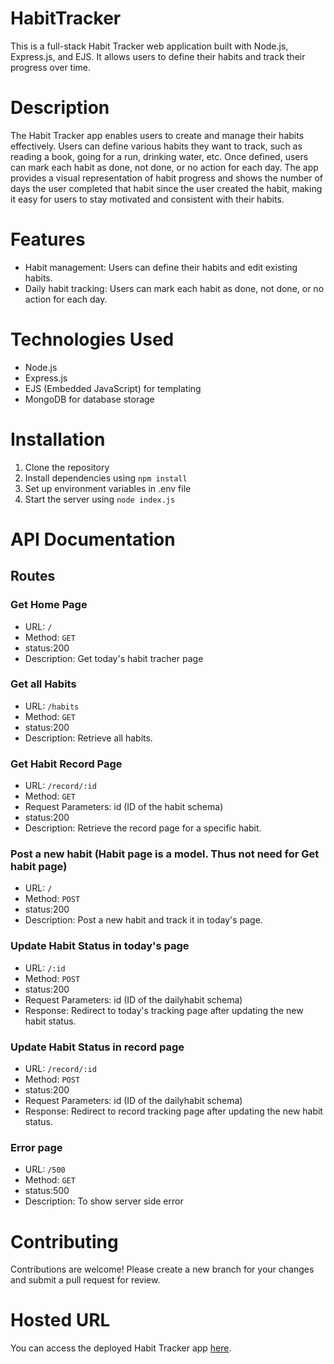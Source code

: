 # HabitTracker
This is a full-stack Habit Tracker web application built with Node.js, Express.js, and EJS. It allows users to define their habits and track their progress over time.

# Description
The Habit Tracker app enables users to create and manage their habits effectively. Users can define various habits they want to track, such as reading a book, going for a run, drinking water, etc. Once defined, users can mark each habit as done, not done, or no action for each day. The app provides a visual representation of habit progress and shows the number of days the user completed that habit since the user created the habit, making it easy for users to stay motivated and consistent with their habits.

# Features
- Habit management: Users can define their habits and edit existing habits.
- Daily habit tracking: Users can mark each habit as done, not done, or no action for each day.

# Technologies Used
- Node.js
- Express.js
- EJS (Embedded JavaScript) for templating
- MongoDB for database storage

# Installation
1. Clone the repository
2. Install dependencies using ```npm install```
3. Set up environment variables in .env file
4. Start the server using ```node index.js```

# API Documentation
## Routes

### Get Home Page
- URL: ``` / ```
- Method: ```GET```
- status:200
- Description: Get today's habit tracher page

### Get all Habits
- URL: ```/habits```
- Method: ```GET```
- status:200
- Description: Retrieve all habits.

### Get Habit Record Page
- URL: ```/record/:id```
- Method: ```GET```
- Request Parameters: id (ID of the habit schema)
- status:200
- Description: Retrieve the record page for a specific habit.

### Post a new habit (Habit page is a model. Thus not need for Get habit page) 
- URL: ```/```
- Method: ```POST```
- status:200
- Description: Post a new habit and track it in today's page.

### Update Habit Status in today's page
- URL: ```/:id```
- Method: ```POST```
- status:200
- Request Parameters: id (ID of the dailyhabit schema)
- Response: Redirect to today's tracking page after updating the new habit status.

### Update Habit Status in record page
- URL: ```/record/:id```
- Method: ```POST```
- status:200
- Request Parameters: id (ID of the dailyhabit schema)
- Response: Redirect to record tracking page after updating the new habit status.

### Error page
- URL: ```/500```
- Method: ```GET```
- status:500
- Description: To show server side error

# Contributing
Contributions are welcome! Please create a new branch for your changes and submit a pull request for review.

# Hosted URL
You can access the deployed Habit Tracker app [here]().




